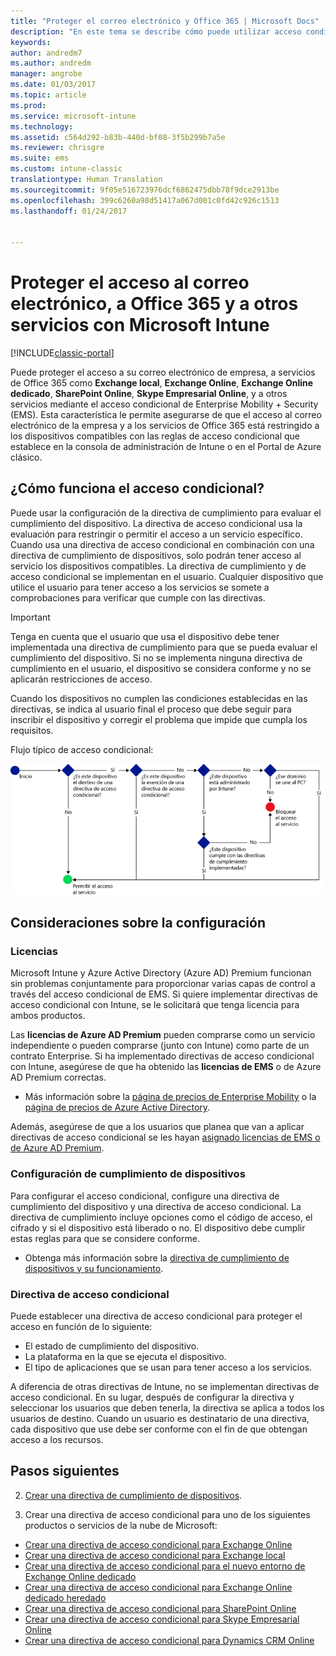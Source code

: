 ```yaml
---
title: "Proteger el correo electrónico y Office 365 | Microsoft Docs"
description: "En este tema se describe cómo puede utilizar acceso condicional para permitir que únicamente los dispositivos que cumplan los requisitos puedan tener acceso al correo electrónico y los datos de la empresa en SharePoint Online y otros servicios."
keywords: 
author: andredm7
ms.author: andredm
manager: angrobe
ms.date: 01/03/2017
ms.topic: article
ms.prod: 
ms.service: microsoft-intune
ms.technology: 
ms.assetid: c564d292-b83b-440d-bf08-3f5b299b7a5e
ms.reviewer: chrisgre
ms.suite: ems
ms.custom: intune-classic
translationtype: Human Translation
ms.sourcegitcommit: 9f05e516723976dcf6862475dbb78f9dce2913be
ms.openlocfilehash: 399c6260a98d51417a067d001c0fd42c926c1513
ms.lasthandoff: 01/24/2017


---
```


# <a name="protect-access-to-email-office-365-and-other-services-with-microsoft-intune"></a>Proteger el acceso al correo electrónico, a Office 365 y a otros servicios con Microsoft Intune

[!INCLUDE[classic-portal](../includes/classic-portal.md)]

Puede proteger el acceso a su correo electrónico de empresa, a servicios de Office 365 como **Exchange local**, **Exchange Online**, **Exchange Online dedicado**, **SharePoint Online**, **Skype Empresarial Online**, y a otros servicios mediante el acceso condicional de Enterprise Mobility + Security (EMS). Esta característica le permite asegurarse de que el acceso al correo electrónico de la empresa y a los servicios de Office 365 está restringido a los dispositivos compatibles con las reglas de acceso condicional que establece en la consola de administración de Intune o en el Portal de Azure clásico.
## <a name="how-does-conditional-access-work"></a>¿Cómo funciona el acceso condicional?
Puede usar la configuración de la directiva de cumplimiento para evaluar el cumplimiento del dispositivo. La directiva de acceso condicional usa la evaluación para restringir o permitir el acceso a un servicio específico. Cuando usa una directiva de acceso condicional en combinación con una directiva de cumplimiento de dispositivos, solo podrán tener acceso al servicio los dispositivos compatibles. La directiva de cumplimiento y de acceso condicional se implementan en el usuario. Cualquier dispositivo que utilice el usuario para tener acceso a los servicios se somete a comprobaciones para verificar que cumple con las directivas.

> [!IMPORTANT] 
> Tenga en cuenta que el usuario que usa el dispositivo debe tener implementada una directiva de cumplimiento para que se pueda evaluar el cumplimiento del dispositivo.
> Si no se implementa ninguna directiva de cumplimiento en el usuario, el dispositivo se considera conforme y no se aplicarán restricciones de acceso.

Cuando los dispositivos no cumplen las condiciones establecidas en las directivas, se indica al usuario final el proceso que debe seguir para inscribir el dispositivo y corregir el problema que impide que cumpla los requisitos.

Flujo típico de acceso condicional:

![Diagrama que muestra los puntos de decisión usados para determinar si un dispositivo puede tener acceso a un servicio o si se bloquea](../media/ConditionalAccess4.png)

## <a name="setup-considerations"></a>Consideraciones sobre la configuración

### <a name="licensing"></a>Licencias

Microsoft Intune y Azure Active Directory (Azure AD) Premium funcionan sin problemas conjuntamente para proporcionar varias capas de control a través del acceso condicional de EMS. Si quiere implementar directivas de acceso condicional con Intune, se le solicitará que tenga licencia para ambos productos.

Las **licencias de Azure AD Premium** pueden comprarse como un servicio independiente o pueden comprarse (junto con Intune) como parte de un contrato Enterprise. Si ha implementado directivas de acceso condicional con Intune, asegúrese de que ha obtenido las **licencias de EMS** o de Azure AD Premium correctas.

- Más información sobre la [página de precios de Enterprise Mobility](https://www.microsoft.com/en-us/cloud-platform/enterprise-mobility-pricing) o la [página de precios de Azure Active Directory](https://azure.microsoft.com/en-us/pricing/details/active-directory/).

Además, asegúrese de que a los usuarios que planea que van a aplicar directivas de acceso condicional se les hayan [asignado licencias de EMS o de Azure AD Premium](/Intune/get-started/start-with-a-paid-subscription-to-microsoft-intune-step-4.md).

### <a name="device-compliance-settings"></a>Configuración de cumplimiento de dispositivos

Para configurar el acceso condicional, configure una directiva de cumplimiento del dispositivo y una directiva de acceso condicional. La directiva de cumplimiento incluye opciones como el código de acceso, el cifrado y si el dispositivo está liberado o no. El dispositivo debe cumplir estas reglas para que se considere conforme.

- Obtenga más información sobre la [directiva de cumplimiento de dispositivos y su funcionamiento](introduction-to-device-compliance-policies-in-microsoft-intune.md).

### <a name="conditional-access-policy"></a>Directiva de acceso condicional

Puede establecer una directiva de acceso condicional para proteger el acceso en función de lo siguiente:
- El estado de cumplimiento del dispositivo.
- La plataforma en la que se ejecuta el dispositivo.
- El tipo de aplicaciones que se usan para tener acceso a los servicios.

A diferencia de otras directivas de Intune, no se implementan directivas de acceso condicional. En su lugar, después de configurar la directiva y seleccionar los usuarios que deben tenerla, la directiva se aplica a todos los usuarios de destino. Cuando un usuario es destinatario de una directiva, cada dispositivo que use debe ser conforme con el fin de que obtengan acceso a los recursos.


## <a name="next-steps"></a>Pasos siguientes


2. [Crear una directiva de cumplimiento de dispositivos](create-a-device-compliance-policy-in-microsoft-intune.md).

2.  Crear una directiva de acceso condicional para uno de los siguientes productos o servicios de la nube de Microsoft:

  - [Crear una directiva de acceso condicional para Exchange Online](restrict-access-to-exchange-online-with-microsoft-intune.md)
  - [Crear una directiva de acceso condicional para Exchange local](restrict-access-to-exchange-onpremises-with-microsoft-intune.md)
  - [Crear una directiva de acceso condicional para el nuevo entorno de Exchange Online dedicado](restrict-access-to-exchange-online-with-microsoft-intune.md)
  - [Crear una directiva de acceso condicional para Exchange Online dedicado heredado](restrict-access-to-exchange-onpremises-with-microsoft-intune.md)
  - [Crear una directiva de acceso condicional para SharePoint Online](restrict-access-to-sharepoint-online-with-microsoft-intune.md)
  - [Crear una directiva de acceso condicional para Skype Empresarial Online](restrict-access-to-skype-for-business-online-with-microsoft-intune.md)
  - [Crear una directiva de acceso condicional para Dynamics CRM Online](restrict-access-to-dynamics-crm-online-with-microsoft-intune.md)

